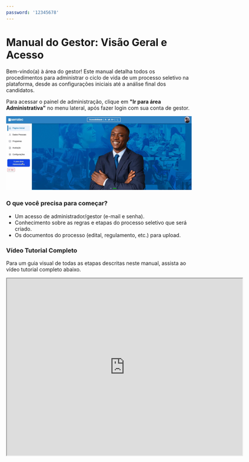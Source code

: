 ```yaml
---
password: '12345678'
---
```

# Manual do Gestor: Visão Geral e Acesso

Bem-vindo(a) à área do gestor! Este manual detalha todos os procedimentos para administrar o ciclo de vida de um processo seletivo na plataforma, desde as configurações iniciais até a análise final dos candidatos.

Para acessar o painel de administração, clique em **"Ir para área Administrativa"** no menu lateral, após fazer login com sua conta de gestor.

![Botão de acesso à área administrativa do portal.](../assets/images/gestor/Manual%20do%20Gestor.png)

### O que você precisa para começar?

* Um acesso de administrador/gestor (e-mail e senha).
* Conhecimento sobre as regras e etapas do processo seletivo que será criado.
* Os documentos do processo (edital, regulamento, etc.) para upload.

### Vídeo Tutorial Completo

Para um guia visual de todas as etapas descritas neste manual, assista ao vídeo tutorial completo abaixo.

<iframe src="https://drive.google.com/file/d/14lUz_yW6c73-AhKs0FXdXnyr4vCsBImU/preview" width="640" height="480" allow="autoplay"></iframe>